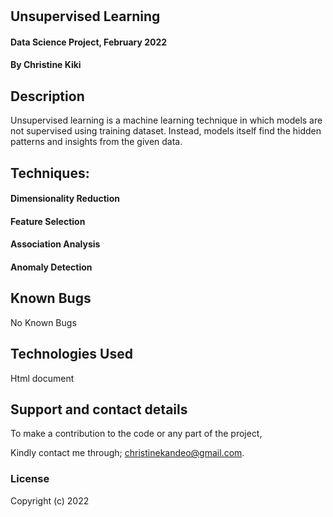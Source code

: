 # # 
## Unsupervised Learning

#### Data Science Project, February 2022

#### By **Christine Kiki**

## Description
Unsupervised learning is a machine learning technique in which models are not supervised using training dataset. Instead, models itself find the hidden patterns and insights from the given data.  

## Techniques:

#### Dimensionality Reduction



#### Feature Selection



#### Association Analysis


#### Anomaly Detection



## Known Bugs
No Known Bugs

## Technologies Used
Html document

## Support and contact details
To make a contribution to the code or any part of the project, 

Kindly contact me through; christinekandeo@gmail.com.
### License

Copyright (c) 2022

